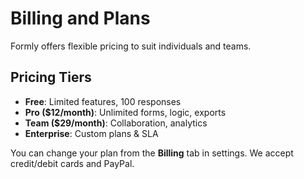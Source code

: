 # Billing and Plans

Formly offers flexible pricing to suit individuals and teams.

## Pricing Tiers

- **Free**: Limited features, 100 responses
- **Pro ($12/month)**: Unlimited forms, logic, exports
- **Team ($29/month)**: Collaboration, analytics
- **Enterprise**: Custom plans & SLA

You can change your plan from the **Billing** tab in settings. We accept credit/debit cards and PayPal.